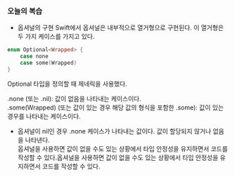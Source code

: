 ### 오늘의 복습

- 옵셔널의 구현
Swift에서 옵셔널은 내부적으로 열거형으로 구현된다. 이 열거형은 두 가지 케이스를 가지고 있다.<br>

```swift
enum Optional<Wrapped> {
    case none
    case some(Wrapped)
}
```
Optional 타입을 정의할 때 제네릭을 사용했다.<br>

.none (또는 .nil): 값이 없음을 나타내는 케이스이다.<br>
.some(Wrapped) (또는 값이 있는 경우 해당 값의 형식을 포함한 .some): 값이 있는 경우를 나타내는 케이스이다.<br>

- 옵셔널이 nil인 경우
.none 케이스가 나타내는 값이다. 값이 할당되지 않거나 없음을 나타낸다.<br>
옵셔널을 사용하면 값이 없을 수도 있는 상황에서 타입 안정성을 유지하면서 코드를 작성할 수 있다.옵셔널을 사용하면 값이 없을 수도 있는 상황에서 타입 안정성을 유지하면서 코드를 작성할 수 있다.
